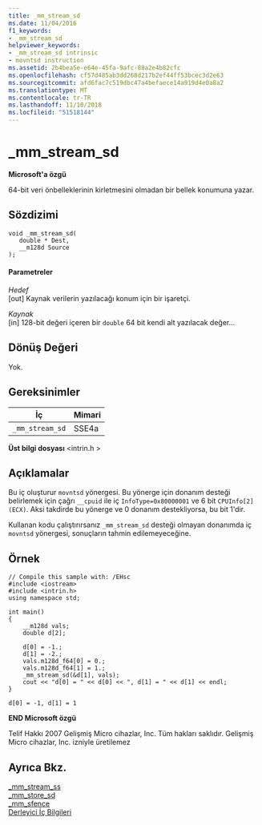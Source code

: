 ```yaml
---
title: _mm_stream_sd
ms.date: 11/04/2016
f1_keywords:
- _mm_stream_sd
helpviewer_keywords:
- _mm_stream_sd intrinsic
- movntsd instruction
ms.assetid: 2b4bea5e-e64e-45fa-9afc-88a2e4b82cfc
ms.openlocfilehash: cf57d485ab3dd268d217b2ef44ff53bcec3d2e63
ms.sourcegitcommit: afd6fac7c519dbc47a4befaece14a919d4e0a8a2
ms.translationtype: MT
ms.contentlocale: tr-TR
ms.lasthandoff: 11/10/2018
ms.locfileid: "51518144"
---
```

# <a name="mmstreamsd"></a>_mm_stream_sd

**Microsoft'a özgü**

64-bit veri önbelleklerinin kirletmesini olmadan bir bellek konumuna yazar.

## <a name="syntax"></a>Sözdizimi

```
void _mm_stream_sd(
   double * Dest,
   __m128d Source
);
```

#### <a name="parameters"></a>Parametreler

*Hedef*<br/>
[out] Kaynak verilerin yazılacağı konum için bir işaretçi.

*Kaynak*<br/>
[in] 128-bit değeri içeren bir `double` 64 bit kendi alt yazılacak değer...

## <a name="return-value"></a>Dönüş Değeri

Yok.

## <a name="requirements"></a>Gereksinimler

|İç|Mimari|
|---------------|------------------|
|`_mm_stream_sd`|SSE4a|

**Üst bilgi dosyası** \<intrin.h >

## <a name="remarks"></a>Açıklamalar

Bu iç oluşturur `movntsd` yönergesi. Bu yönerge için donanım desteği belirlemek için çağrı `__cpuid` ile iç `InfoType=0x80000001` ve 6 bit `CPUInfo[2] (ECX)`. Aksi takdirde bu yönerge ve 0 donanım destekliyorsa, bu bit 1'dir.

Kullanan kodu çalıştırırsanız `_mm_stream_sd` desteği olmayan donanımda iç `movntsd` yönergesi, sonuçların tahmin edilemeyeceğine.

## <a name="example"></a>Örnek

```
// Compile this sample with: /EHsc
#include <iostream>
#include <intrin.h>
using namespace std;

int main()
{
    __m128d vals;
    double d[2];

    d[0] = -1.;
    d[1] = -2.;
    vals.m128d_f64[0] = 0.;
    vals.m128d_f64[1] = 1.;
    _mm_stream_sd(&d[1], vals);
    cout << "d[0] = " << d[0] << ", d[1] = " << d[1] << endl;
}
```

```Output
d[0] = -1, d[1] = 1
```

**END Microsoft özgü**

Telif Hakkı 2007 Gelişmiş Micro cihazlar, Inc. Tüm hakları saklıdır. Gelişmiş Micro cihazlar, Inc. izniyle üretilemez

## <a name="see-also"></a>Ayrıca Bkz.

[_mm_stream_ss](../intrinsics/mm-stream-ss.md)<br/>
[_mm_store_sd](https://software.intel.com/sites/landingpage/IntrinsicsGuide/#text=_mm_store_sd)<br/>
[_mm_sfence](https://software.intel.com/sites/landingpage/IntrinsicsGuide/#text=_mm_sfence)<br/>
[Derleyici İç Bilgileri](../intrinsics/compiler-intrinsics.md)